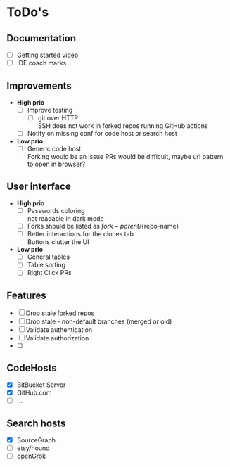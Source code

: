 # ToDo's

## Documentation
* [ ] Getting started video
* [ ] IDE coach marks

## Improvements
* <strong>High prio</strong>
  * [ ] Improve testing
    * [ ] git over HTTP  
      SSH does not work in forked repos running GitHub actions
  * [ ] Notify on missing conf for code host or search host
* <strong>Low prio</strong>
  * [ ] Generic code host  
     Forking would be an issue
     PRs would be difficult, maybe url pattern to open in browser?

## User interface
* <strong>High prio</strong>
  * [ ] Passwords coloring  
  not readable in dark mode
  * [ ] Forks should be listed as ${fork-parent}/${repo-name}
  * [ ] Better interactions for the clones tab  
Buttons clutter the UI
* <strong>Low prio</strong>
  * [ ] General tables
  * [ ] Table sorting
  * [ ] Right Click PRs

## Features
* [ ] Drop stale forked repos
* [ ] Drop stale - non-default branches (merged or old)
* [ ] Validate authentication
* [ ] Validate authorization
* [ ] 

## CodeHosts

* [x] BitBucket Server
* [x] GitHub.com
* [ ] ...

## Search hosts

* [x] SourceGraph
* [ ] etsy/hound
* [ ] openGrok

